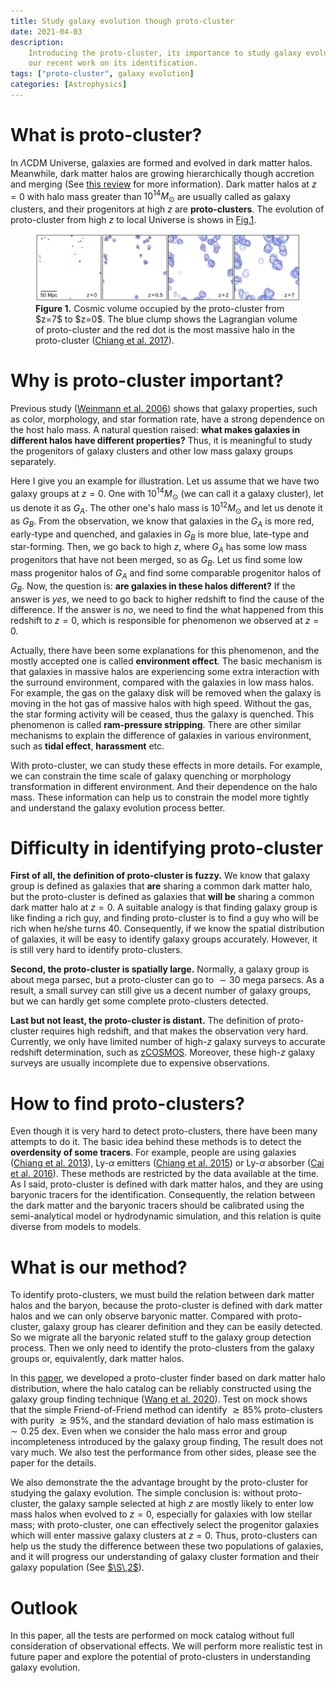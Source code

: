 ```yaml
---
title: Study galaxy evolution though proto-cluster
date: 2021-04-03
description:
    Introducing the proto-cluster, its importance to study galaxy evolution, and
    our recent work on its identification.
tags: ["proto-cluster", galaxy evolution]
categories: [Astrophysics]
---
```


# What is proto-cluster?

In $\Lambda$CDM Universe, galaxies are formed and evolved in dark matter halos.
Meanwhile, dark matter halos are growing hierarchically though accretion and
merging (See <a href="paper_review_0610031.html">this review</a> for more
information). Dark matter halos at $z=0$ with halo mass greater than
$10^{14}M_{\odot}$ are usually called as galaxy clusters, and their progenitors
at high $z$ are **proto-clusters**. The evolution of proto-cluster from high $z$
to local Universe is shows in <a href="#fig1">Fig.1</a>.

<figure id="fig1">
<img src="/blog/image/protocluster_fig1.png" width=740>
<figcaption>
<strong> Figure 1.</strong> Cosmic volume occupied by the proto-cluster from
$z=7$ to $z=0$. The blue clump shows the Lagrangian volume of proto-cluster and
the red dot is the most massive halo in the proto-cluster
(<a href="https://ui.adsabs.harvard.edu/abs/2017ApJ...844L..23C/abstract" target="_blank">Chiang et al. 2017</a>).
</figcaption>
</figure>

# Why is proto-cluster important?

Previous study
([Weinmann et al. 2006](https://ui.adsabs.harvard.edu/abs/2006MNRAS.366....2W/abstract))
shows that galaxy properties, such as color, morphology, and star formation
rate, have a strong dependence on the host halo mass. A natural question raised:
**what makes galaxies in different halos have different properties?** Thus, it
is meaningful to study the progenitors of galaxy clusters and other low mass
galaxy groups separately.

Here I give you an example for illustration. Let us assume that we have two
galaxy groups at $z=0$. One with $10^{14}M_\odot$ (we can call it a galaxy
cluster), let us denote it as $G_A$. The other one's halo mass is
$10^{12}M_\odot$ and let us denote it as $G_B$. From the observation, we know
that galaxies in the $G_A$ is more red, early-type and quenched, and galaxies in
$G_B$ is more blue, late-type and star-forming. Then, we go back to high $z$,
where $G_A$ has some low mass progenitors that have not been merged, so as
$G_B$. Let us find some low mass progenitor halos of $G_A$ and find some
comparable progenitor halos of $G_B$. Now, the question is: **are galaxies in
these halos different?** If the answer is _yes_, we need to go back to higher
redshift to find the cause of the difference. If the answer is _no_, we need to
find the what happened from this redshift to $z=0$, which is responsible for
phenomenon we observed at $z=0$.

Actually, there have been some explanations for this phenomenon, and the mostly
accepted one is called **environment effect**. The basic mechanism is that
galaxies in massive halos are experiencing some extra interaction with the
surround environment, compared with the galaxies in low mass halos. For example,
the gas on the galaxy disk will be removed when the galaxy is moving in the hot
gas of massive halos with high speed. Without the gas, the star forming activity
will be ceased, thus the galaxy is quenched. This phenomenon is called
**ram-pressure stripping**. There are other similar mechanisms to explain the
difference of galaxies in various environment, such as **tidal effect**,
**harassment** etc.

With proto-cluster, we can study these effects in more details. For example, we
can constrain the time scale of galaxy quenching or morphology transformation in
different environment. And their dependence on the halo mass. These information
can help us to constrain the model more tightly and understand the galaxy
evolution process better.

# Difficulty in identifying proto-cluster

**First of all, the definition of proto-cluster is fuzzy.** We know that galaxy
group is defined as galaxies that **are** sharing a common dark matter halo, but
the proto-cluster is defined as galaxies that **will be** sharing a common dark
matter halo at $z=0$. A suitable analogy is that finding galaxy group is like
finding a rich guy, and finding proto-cluster is to find a guy who will be rich
when he/she turns 40. Consequently, if we know the spatial distribution of
galaxies, it will be easy to identify galaxy groups accurately. However, it is
still very hard to identify proto-clusters.

**Second, the proto-cluster is spatially large.** Normally, a galaxy group is
about mega parsec, but a proto-cluster can go to $\sim 30$ mega parsecs. As a
result, a small survey can still give us a decent number of galaxy groups, but
we can hardly get some complete proto-clusters detected.

**Last but not least, the proto-cluster is distant.** The definition of
proto-cluster requires high redshift, and that makes the observation very hard.
Currently, we only have limited number of high-$z$ galaxy surveys to accurate
redshift determination, such as
[zCOSMOS](https://ui.adsabs.harvard.edu/abs/2007ApJS..172...70L/abstract).
Moreover, these high-$z$ galaxy surveys are usually incomplete due to expensive
observations.

# How to find proto-clusters?

Even though it is very hard to detect proto-clusters, there have been many
attempts to do it. The basic idea behind these methods is to detect the
**overdensity of some tracers**. For example, people are using galaxies
([Chiang et al. 2013](https://ui.adsabs.harvard.edu/abs/2013ApJ...779..127C/abstract)),
Ly-$\alpha$ emitters
([Chiang et al. 2015](https://ui.adsabs.harvard.edu/abs/2015ApJ...808...37C/abstract))
or Ly-$\alpha$ absorber
([Cai et al. 2016](https://ui.adsabs.harvard.edu/abs/2016ApJ...833..135C/abstract)).
These methods are restricted by the data available at the time. As I said,
proto-cluster is defined with dark matter halos, and they are using baryonic
tracers for the identification. Consequently, the relation between the dark
matter and the baryonic tracers should be calibrated using the semi-analytical
model or hydrodynamic simulation, and this relation is quite diverse from models
to models.

# What is our method?

To identify proto-clusters, we must build the relation between dark matter halos
and the baryon, because the proto-cluster is defined with dark matter halos and
we can only observe baryonic matter. Compared with proto-cluster, galaxy group
has clearer definition and they can be easily detected. So we migrate all the
baryonic related stuff to the galaxy group detection process. Then we only need
to identify the proto-clusters from the galaxy groups or, equivalently, dark
matter halos.

In this <a href="/about_me/publication.html">paper</a>, we developed a proto-cluster
finder based on dark matter halo distribution, where the halo catalog can be
reliably constructed using the galaxy group finding technique
([Wang et al. 2020](https://ui.adsabs.harvard.edu/abs/2020MNRAS.499...89W/abstract)).
Test on mock shows that the simple Friend-of-Friend method can identify
$\gtrsim 85\%$ proto-clusters with purity $\gtrsim 95\%$, and the standard
deviation of halo mass estimation is $\sim 0.25$ dex. Even when we consider the
halo mass error and group incompleteness introduced by the galaxy group finding,
The result does not vary much. We also test the performance from other sides,
please see the paper for the details.

We also demonstrate the the advantage brought by the proto-cluster for studying
the galaxy evolution. The simple conclusion is: without proto-cluster, the
galaxy sample selected at high $z$ are mostly likely to enter low mass halos
when evolved to $z=0$, especially for galaxies with low stellar mass; with
proto-cluster, one can effectively select the progenitor galaxies which will
enter massive galaxy clusters at $z=0$. Thus, proto-clusters can help us the
study the difference between these two populations of galaxies, and it will
progress our understanding of galaxy cluster formation and their galaxy
population (See <a href="#why-is-proto-cluster-important">$\S\,2$</a>).

# Outlook

In this paper, all the tests are performed on mock catalog without full
consideration of observational effects. We will perform more realistic test in
future paper and explore the potential of proto-clusters in understanding galaxy
evolution.
